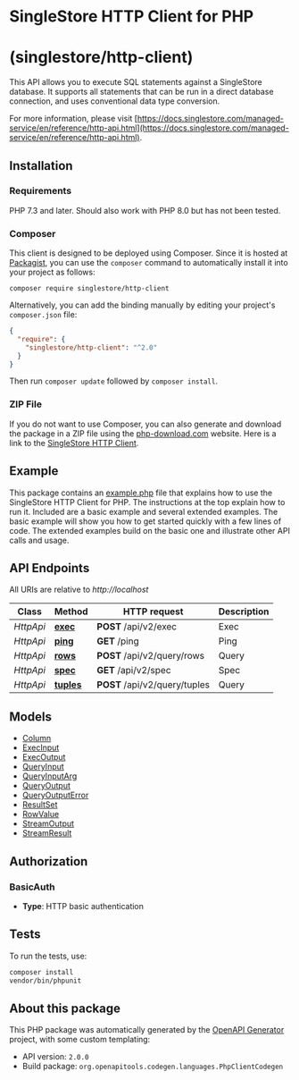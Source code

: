 # SingleStore HTTP Client for PHP
# (singlestore/http-client)

This API allows you to execute SQL statements against a SingleStore database.  It supports all statements that can be run in a direct database connection, and uses conventional data type conversion.

For more information, please visit [https://docs.singlestore.com/managed-service/en/reference/http-api.html](https://docs.singlestore.com/managed-service/en/reference/http-api.html).

## Installation

### Requirements

PHP 7.3 and later.
Should also work with PHP 8.0 but has not been tested.

### Composer

This client is designed to be deployed using Composer.  Since it is hosted at [Packagist](https://packagist.org/), you can use the `composer` command to automatically install it into your project as follows:

```shell
composer require singlestore/http-client
```

Alternatively, you can add the binding manually by editing your project's `composer.json` file:

```json
{
  "require": {
    "singlestore/http-client": "^2.0"
  }
}
```

Then run `composer update` followed by `composer install`.

### ZIP File

If you do not want to use Composer, you can also generate and download the package in a ZIP file using the [php-download.com](https://php-download.com/) website.  Here is a link to the [SingleStore HTTP Client](https://php-download.com/package/singlestore/http-client).

## Example

This package contains an [example.php](example.php) file that explains how to use the SingleStore HTTP Client for PHP.  The instructions at the top explain how to run it.  Included are a basic example and several extended examples.  The basic example will show you how to get started quickly with a few lines of code.  The extended examples build on the basic one and illustrate other API calls and usage.

## API Endpoints

All URIs are relative to *http://localhost*

Class | Method | HTTP request | Description
------------ | ------------- | ------------- | -------------
*HttpApi* | [**exec**](docs/Api/HttpApi.md#exec) | **POST** /api/v2/exec | Exec
*HttpApi* | [**ping**](docs/Api/HttpApi.md#ping) | **GET** /ping | Ping
*HttpApi* | [**rows**](docs/Api/HttpApi.md#rows) | **POST** /api/v2/query/rows | Query
*HttpApi* | [**spec**](docs/Api/HttpApi.md#spec) | **GET** /api/v2/spec | Spec
*HttpApi* | [**tuples**](docs/Api/HttpApi.md#tuples) | **POST** /api/v2/query/tuples | Query


## Models

- [Column](docs/Model/Column.md)
- [ExecInput](docs/Model/ExecInput.md)
- [ExecOutput](docs/Model/ExecOutput.md)
- [QueryInput](docs/Model/QueryInput.md)
- [QueryInputArg](docs/Model/QueryInputArg.md)
- [QueryOutput](docs/Model/QueryOutput.md)
- [QueryOutputError](docs/Model/QueryOutputError.md)
- [ResultSet](docs/Model/ResultSet.md)
- [RowValue](docs/Model/RowValue.md)
- [StreamOutput](docs/Model/StreamOutput.md)
- [StreamResult](docs/Model/StreamResult.md)

## Authorization



### BasicAuth


- **Type**: HTTP basic authentication


## Tests

To run the tests, use:

```bash
composer install
vendor/bin/phpunit
```

## About this package

This PHP package was automatically generated by the [OpenAPI Generator](https://openapi-generator.tech) project, with some custom templating:

- API version: `2.0.0`
- Build package: `org.openapitools.codegen.languages.PhpClientCodegen`


